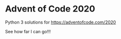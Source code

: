 # Advent of Code 2020

Python 3 solutions for https://adventofcode.com/2020

See how far I can go!!!